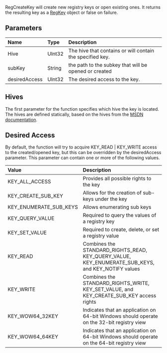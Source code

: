 RegCreateKey will create new registry keys or open existing ones. It returns the resulting key as a [RegKey](RegKey.md) object or false on failure.

## Parameters ##
| **Name** | **Type** | **Description** |
|:---------|:---------|:----------------|
| Hive     | UInt32   | The hive that contains or will contain the specified key. |
| subKey   | String   | the path to the subkey that will be opened or created |
| desiredAccess | UInt32   | The desired access to the key. |

## Hives ##

The first parameter for the function specifies which hive the key is located. The hives are defined statically, based on the hives from the [MSDN documentation](http://msdn.microsoft.com/en-us/library/ms724836(VS.85).aspx).

## Desired Access ##
By default, the function will try to acquire KEY\_READ | KEY\_WRITE access to the created/opened key, but this can be overridden by the desiredAccess parameter. This parameter can contain one or more of the following values.

| **Value** | **Description** |
|:----------|:----------------|
| KEY\_ALL\_ACCESS | Provides all possible rights to the key |
| KEY\_CREATE\_SUB\_KEY | Allows for the creation of sub-keys under the key |
| KEY\_ENUMERATE\_SUB\_KEYS | Allows enumerating sub keys |
| KEY\_QUERY\_VALUE | Required to query the values of a registry key |
| KEY\_SET\_VALUE | Required to create, delete, or set a registry value |
| KEY\_READ | Combines the STANDARD\_RIGHTS\_READ, KEY\_QUERY\_VALUE, KEY\_ENUMERATE\_SUB\_KEYS, and KEY\_NOTIFY values |
| KEY\_WRITE | Combines the STANDARD\_RIGHTS\_WRITE, KEY\_SET\_VALUE, and KEY\_CREATE\_SUB\_KEY access rights |
| KEY\_WOW64\_32KEY | Indicates that an application on 64-bit Windows should operate on the 32-bit registry view |
| KEY\_WOW64\_64KEY | Indicates that an application on 64-bit Windows should operate on the 64-bit registry view |